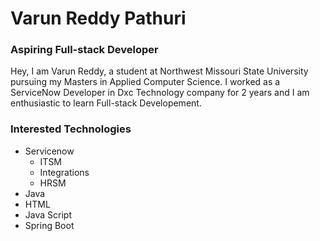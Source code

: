 
# Varun Reddy Pathuri
### Aspiring Full-stack Developer

Hey, I am Varun Reddy, a student at Northwest Missouri State University pursuing my Masters in Applied Computer Science. I worked as a ServiceNow Developer in Dxc Technology company for 2 years and I am enthusiastic to learn Full-stack Developement.

### Interested Technologies
* Servicenow
  * ITSM
  * Integrations
  * HRSM
* Java
* HTML
* Java Script
* Spring Boot



